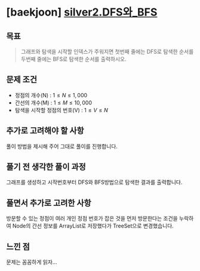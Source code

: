 # [baekjoon] [silver2.DFS와_BFS](https://www.acmicpc.net/problem/1260)

## 목표
> 그래프와 탐색을 시작할 인덱스가 주워지면 첫번째 줄에는 DFS로 탐색한 순서를 두번째 줄에는 BFS로 탐색한 순서를 출력하시오.

## 문제 조건
* 정점의 개수(N) : $1\leq N \leq 1,000$
* 간선의 개수(M) : $1 \leq M \leq 10,000$
* 탐색을 시작할 정점의 번호(V) : $1 \leq V \leq N$ 

## 추가로 고려해야 할 사항
풀이 방법을 제시해 주어 그대로 풀이를 진행합니다.

## 풀기 전 생각한 풀이 과정
그래프를 생성하고 시작번호부터 DFS와 BFS방법으로 탐색한 결과를 출력합니다.

## 풀면서 추가로 고려한 사항
방문할 수 있는 정점이 여러 개인 정점 번호가 잡은 것을 먼저 방문한다는 조건을 누락하여 Node의 간선 정보를 ArrayList로 저장했다가 TreeSet으로 변경했습니다.

## 느낀 점
문제는 꼼꼼하게 읽자...
